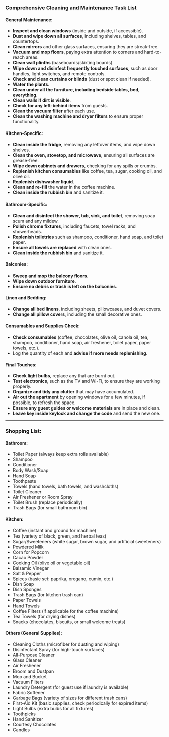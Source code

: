 ### **Comprehensive Cleaning and Maintenance Task List**

#### **General Maintenance:**
- **Inspect and clean windows** (inside and outside, if accessible).
- **Dust and wipe down all surfaces**, including shelves, tables, and countertops.
- **Clean mirrors** and other glass surfaces, ensuring they are streak-free.
- **Vacuum and mop floors**, paying extra attention to corners and hard-to-reach areas.
- **Clean wall plinths** (baseboards/skirting boards).
- **Wipe down and disinfect frequently touched surfaces**, such as door handles, light switches, and remote controls.
- **Check and clean curtains or blinds** (dust or spot clean if needed).
- **Water the plants**.
- **Clean under all the furniture, including bedside tables, bed, everything**.
- **Clean walls if dirt is visible**.
- **Check for any left-behind items** from guests.
- **Clean the vacuum filter** after each use.
- **Clean the washing machine and dryer filters** to ensure proper functionality.

#### **Kitchen-Specific:**
- **Clean inside the fridge**, removing any leftover items, and wipe down shelves.
- **Clean the oven, stovetop, and microwave**, ensuring all surfaces are grease-free.
- **Wipe down cabinets and drawers**, checking for any spills or crumbs.
- **Replenish kitchen consumables** like coffee, tea, sugar, cooking oil, and olive oil.
- **Replenish dishwasher liquid**.
- **Clean and re-fill** the water in the coffee machine.
- **Clean inside the rubbish bin** and sanitize it.

#### **Bathroom-Specific:**
- **Clean and disinfect the shower, tub, sink, and toilet**, removing soap scum and any mildew.
- **Polish chrome fixtures**, including faucets, towel racks, and showerheads.
- **Replenish toiletries** such as shampoo, conditioner, hand soap, and toilet paper.
- **Ensure all towels are replaced** with clean ones.
- **Clean inside the rubbish bin** and sanitize it.

#### **Balconies:**
- **Sweep and mop the balcony floors**.
- **Wipe down outdoor furniture**.
- **Ensure no debris or trash is left on the balconies**.

#### **Linen and Bedding:**
- **Change all bed linens**, including sheets, pillowcases, and duvet covers.
- **Change all pillow covers**, including the small decorative ones.

#### **Consumables and Supplies Check:**
- **Check consumables** (coffee, chocolates, olive oil, canola oil, tea, shampoo, conditioner, hand soap, air freshener, toilet paper, paper towels, etc.).
- Log the quantity of each and **advise if more needs replenishing**.

#### **Final Touches:**
- **Check light bulbs**, replace any that are burnt out.
- **Test electronics**, such as the TV and Wi-Fi, to ensure they are working properly.
- **Organize and tidy any clutter** that may have accumulated.
- **Air out the apartment** by opening windows for a few minutes, if possible, to refresh the space.
- **Ensure any guest guides or welcome materials** are in place and clean.
- **Leave key inside keylock and change the code** and send the new one.

---

### **Shopping List**:

#### **Bathroom:**
- Toilet Paper (always keep extra rolls available)
- Shampoo
- Conditioner
- Body Wash/Soap
- Hand Soap
- Toothpaste
- Towels (hand towels, bath towels, and washcloths)
- Toilet Cleaner
- Air Freshener or Room Spray
- Toilet Brush (replace periodically)
- Trash Bags (for small bathroom bin)

#### **Kitchen:**
- Coffee (instant and ground for machine)
- Tea (variety of black, green, and herbal teas)
- Sugar/Sweeteners (white sugar, brown sugar, and artificial sweeteners)
- Powdered Milk
- Corn for Popcorn
- Cacao Powder
- Cooking Oil (olive oil or vegetable oil)
- Balsamic Vinegar
- Salt & Pepper
- Spices (basic set: paprika, oregano, cumin, etc.)
- Dish Soap
- Dish Sponges
- Trash Bags (for kitchen trash can)
- Paper Towels
- Hand Towels
- Coffee Filters (if applicable for the coffee machine)
- Tea Towels (for drying dishes)
- Snacks (chocolates, biscuits, or small welcome treats)

#### **Others (General Supplies):**
- Cleaning Cloths (microfiber for dusting and wiping)
- Disinfectant Spray (for high-touch surfaces)
- All-Purpose Cleaner
- Glass Cleaner
- Air Freshener
- Broom and Dustpan
- Mop and Bucket
- Vacuum Filters
- Laundry Detergent (for guest use if laundry is available)
- Fabric Softener
- Garbage Bags (variety of sizes for different trash cans)
- First-Aid Kit (basic supplies, check periodically for expired items)
- Light Bulbs (extra bulbs for all fixtures)
- Toothpicks
- Hand Sanitizer
- Courtesy Chocolates
- Candles
